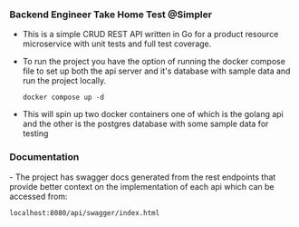 ### Backend Engineer Take Home Test @Simpler

- This is a simple CRUD REST API written in Go for a product resource microservice with unit tests and full test coverage.

- To run the project you have the option of running the docker compose file to set up both the api server and it's database with sample data and run the project locally.
  ```
  docker compose up -d
  ```

- This will spin up two docker containers one of which is the golang api and the other is the postgres database with some sample data for testing

<h3>Documentation</h3>
- The project has swagger docs generated from the rest endpoints that provide better context on the implementation of each api which can be accessed from:
  
  ```
  localhost:8080/api/swagger/index.html
  ```